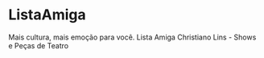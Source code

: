 # ListaAmiga
Mais cultura, mais emoção para você. Lista Amiga Christiano Lins - Shows e Peças de Teatro
